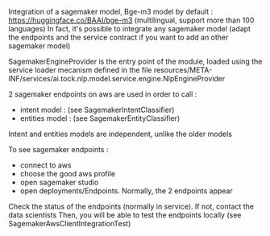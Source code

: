 Integration of a sagemaker model, Bge-m3 model by default : https://huggingface.co/BAAI/bge-m3 (multilingual, support more than 100 languages)
In fact, it's possible to integrate any sagemaker model (adapt the endpoints and the service contract if you want to add an other sagemaker model)

SagemakerEngineProvider is the entry point of the module, loaded using the service loader mecanism defined in the file resources/META-INF/services/ai.tock.nlp.model.service.engine.NlpEngineProvider

2 sagemaker endpoints on aws are used in order to call : 
- intent model :   (see SagemakerIntentClassifier)
- entities model : (see SagemakerEntityClassifier)

Intent and entities models are independent, unlike the older models

To see sagemaker endpoints : 
- connect to aws
- choose the good aws profile
- open sagemaker studio
- open deployments/Endpoints. Normally, the 2 endpoints appear

Check the status of the endpoints (normally in service). If not, contact the data scientists
Then, you will be able to test the endpoints locally (see SagemakerAwsClientIntegrationTest)
